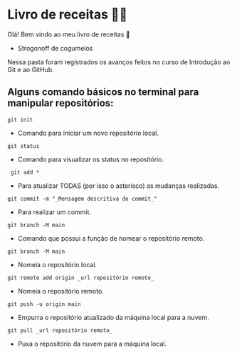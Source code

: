 # Livro de receitas :woman_cook:

Olá! Bem vindo ao meu livro de receitas :wave:
 - Strogonoff de cogumelos

Nessa pasta foram registrados os avanços feitos no curso de Introdução ao Git e ao GitHub.

## Alguns comando básicos no terminal para manipular repositórios:
    
 ``` git init ```

 - Comando para iniciar um novo repositório local.
 
 ``` git status ```
  
 - Comando para visualizar os status no repositório.
 
 ``` git add *```
   
 - Para atualizar TODAS (por isso o asterisco) as mudanças realizadas.
 
 ``` git commit -m "_Mensagem descritiva do commit_" ```
   
 - Para realizar um commit.
 
 ``` git branch -M main ```
 
 - Comando que possui a função de nomear o repositório remoto.
 
 ``` git branch -M main ```
 
 - Nomeia o repositório local.

 ``` git remote add origin _url repositório remoto_ ```
 
 - Nomeia o repositório remoto.
 
 ``` git push -u origin main ```
 
 - Empurra o repositório atualizado da máquina local para a nuvem.
 
 ``` git pull _url repositório remoto_ ```
 
 - Puxa o repositório da nuvem para a máquina local.
 
 
